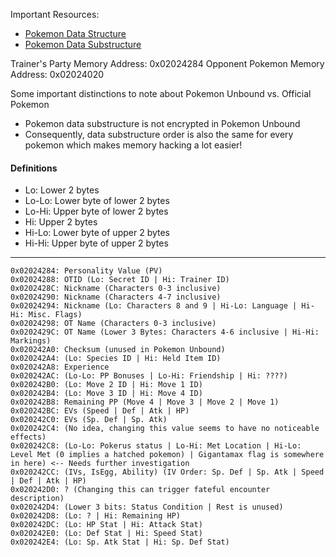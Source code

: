 Important Resources:

- [Pokemon Data Structure](<https://bulbapedia.bulbagarden.net/wiki/Pok%C3%A9mon_data_structure_(Generation_III)>)
- [Pokemon Data Substructure](<https://bulbapedia.bulbagarden.net/wiki/Pok%C3%A9mon_data_substructures_(Generation_III)>)

Trainer's Party Memory Address: 0x02024284
Opponent Pokemon Memory Address: 0x02024020

Some important distinctions to note about Pokemon Unbound vs. Official Pokemon

- Pokemon data substructure is not encrypted in Pokemon Unbound
- Consequently, data substructure order is also the same for every pokemon which makes memory hacking a lot easier!

#### Definitions

- Lo: Lower 2 bytes
- Lo-Lo: Lower byte of lower 2 bytes
- Lo-Hi: Upper byte of lower 2 bytes
- Hi: Upper 2 bytes
- Hi-Lo: Lower byte of upper 2 bytes
- Hi-Hi: Upper byte of upper 2 bytes

---

```
0x02024284: Personality Value (PV)
0x02024288: OTID (Lo: Secret ID | Hi: Trainer ID)
0x0202428C: Nickname (Characters 0-3 inclusive)
0x02024290: Nickname (Characters 4-7 inclusive)
0x02024294: Nickname (Lo: Characters 8 and 9 | Hi-Lo: Language | Hi-Hi: Misc. Flags)
0x02024298: OT Name (Characters 0-3 inclusive)
0x0202429C: OT Name (Lower 3 Bytes: Characters 4-6 inclusive | Hi-Hi: Markings)
0x020242A0: Checksum (unused in Pokemon Unbound)
0x020242A4: (Lo: Species ID | Hi: Held Item ID)
0x020242A8: Experience
0x020242AC: (Lo-Lo: PP Bonuses | Lo-Hi: Friendship | Hi: ????)
0x020242B0: (Lo: Move 2 ID | Hi: Move 1 ID)
0x020242B4: (Lo: Move 3 ID | Hi: Move 4 ID)
0x020242B8: Remaining PP (Move 4 | Move 3 | Move 2 | Move 1)
0x020242BC: EVs (Speed | Def | Atk | HP)
0x020242C0: EVs (Sp. Def | Sp. Atk)
0x020242C4: (No idea, changing this value seems to have no noticeable effects)
0x020242C8: (Lo-Lo: Pokerus status | Lo-Hi: Met Location | Hi-Lo: Level Met (0 implies a hatched pokemon) | Gigantamax flag is somewhere in here) <-- Needs further investigation
0x020242CC: (IVs, IsEgg, Ability) (IV Order: Sp. Def | Sp. Atk | Speed | Def | Atk | HP)
0x020242D0: ? (Changing this can trigger fateful encounter description)
0x020242D4: (Lower 3 bits: Status Condition | Rest is unused)
0x020242D8: (Lo: ? | Hi: Remaining HP)
0x020242DC: (Lo: HP Stat | Hi: Attack Stat)
0x020242E0: (Lo: Def Stat | Hi: Speed Stat)
0x020242E4: (Lo: Sp. Atk Stat | Hi: Sp. Def Stat)
```
